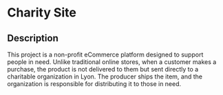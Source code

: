 # Charity Site

## Description

This project is a non-profit eCommerce platform designed to support people in need. Unlike traditional online stores, when a customer makes a purchase, the product is not delivered to them but sent directly to a charitable organization in Lyon. The producer ships the item, and the organization is responsible for distributing it to those in need.
